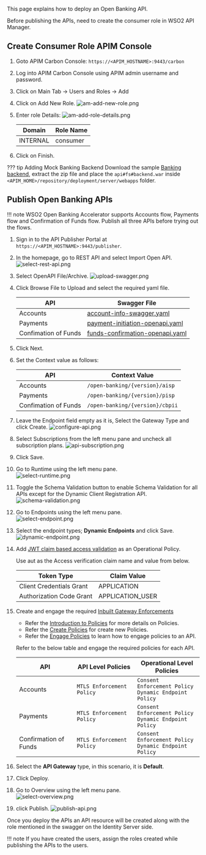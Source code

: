 This page explains how to deploy an Open Banking API.

Before publishing the APIs, need to create the consumer role in WSO2 API Manager. 

## Create Consumer Role APIM Console

1. Goto APIM Carbon Console:  `https://<APIM_HOSTNAME>:9443/carbon`

2. Log into APIM Carbon Console using APIM admin username and password.

3. Click on Main Tab → Users and Roles → Add

4. Click on Add New Role.
    ![am-add-new-role.png](../../assets/img/get-started/quick-start-guide/am-role-creation/am-add-new-role.png)

5. Enter role Details:
    ![am-add-role-details.png](../../assets/img/get-started/quick-start-guide/am-role-creation/am-add-role-details.png)

    | Domain   | Role Name |
    | -------- | --------- |
    | INTERNAL | consumer  |


6. Click on Finish.

??? tip Adding Mock Banking Backend
    Download the sample [Banking backend](../../assets/attachments/backend.zip), extract the zip file and place the `api#fs#backend.war` inside `<APIM_HOME>/repository/deployment/server/webapps` folder.

## Publish Open Banking APIs

!!! note
    WSO2 Open Banking Accelerator supports Accounts flow, Payments flow and Confirmation of Funds flow. Publish all three APIs before trying out the flows.

1. Sign in to the API Publisher Portal at `https://<APIM_HOSTNAME>:9443/publisher`. 

2. In the homepage, go to REST API and select Import Open API. 
    ![select-rest-api.png](../../assets/img/get-started/quick-start-guide/deploy-apis/select-rest-api.png)

3. Select OpenAPI File/Archive. 
    ![upload-swagger.png](../../assets/img/get-started/quick-start-guide/deploy-apis/upload-swagger.png)

4. Click Browse File to Upload and select the required yaml file. 
        
    | API | Swagger File |
    | --- | ------------ |
    | Accounts |[account-info-swagger.yaml](https://github.com/wso2/financial-services-accelerator/blob/4.0.0/financial-services-accelerator/accelerators/fs-apim/repository/resources/apis/Accounts/account-info-swagger.yaml) | 
    | Payments |[payment-initiation-openapi.yaml](https://github.com/wso2/financial-services-accelerator/blob/4.0.0/financial-services-accelerator/accelerators/fs-apim/repository/resources/apis/Payments/payment-initiation-openapi.yaml) | 
    | Confimation of Funds |[funds-confirmation-openapi.yaml](https://github.com/wso2/financial-services-accelerator/blob/4.0.0/financial-services-accelerator/accelerators/fs-apim/repository/resources/apis/ConfirmationOfFunds/funds-confirmation-openapi.yaml) | 

5. Click Next.

6. Set the Context value as follows:

    | API | Context Value |
    | --- | ------------- |
    | Accounts | `/open-banking/{version}/aisp` | 
    | Payments | `/open-banking/{version}/pisp` | 
    | Confimation of Funds | `/open-banking/{version}/cbpii` | 

7. Leave the Endpoint field empty as it is, Select the Gateway Type and click Create.
    ![configure-api.png](../../assets/img/get-started/quick-start-guide/deploy-apis/configure-api.png)

8. Select Subscriptions from the left menu pane and uncheck all subscription plans.
    ![api-subscription.png](../../assets/img/get-started/quick-start-guide/deploy-apis/api-subscription.png)

9. Click Save.

10. Go to Runtime using the left menu pane. <br/>
    ![select-runtime.png](../../assets/img/get-started/quick-start-guide/deploy-apis/select-runtime.png)

11. Toggle the Schema Validation button to enable Schema Validation for all APIs except for the Dynamic Client Registration API.
    ![schema-validation.png](../../assets/img/get-started/quick-start-guide/deploy-apis/schema-validation.png)

12. Go to Endpoints using the left menu pane. <br/>
    ![select-endpoint.png](../../assets/img/get-started/quick-start-guide/deploy-apis/select-endpoints.png)

13. Select the endpoint types; **Dynamic Endpoints** and click Save.  
    ![dynamic-endpoint.png](../../assets/img/get-started/quick-start-guide/deploy-apis/dynamic-endpoint.png)

14. Add [JWT claim based access validation](https://apim.docs.wso2.com/en/latest/design/api-policies/regular-gateway-policies/jwt-claim-based-access-validator/) as an Operational Policy.

    Use aut as the Access verification claim name and value from below.

    | Token Type               | Claim Value      |
    | ------------------------ | ---------------  |
    | Client Credentials Grant | APPLICATION      |
    |Authorization Code Grant  | APPLICATION_USER |

15. Create and engage the required [Inbuilt Gateway Enforcements](../../learn/inbuilt-policies.md)
    - Refer the [Introduction to Policies](../../learn/policies.md) for more details on Policies.
    - Refer the [Create Policies](../../learn/create-policies.md) for create new Policies.
    - Refer the [Engage Policies](../../learn/engage-policies.md) to learn how to engage policies to an API.

    Refer to the below table and engage the required policies for each API.

    | API | API Level Policies | Operational Level Policies |
    | --- | ------------------ | -------------------------- |
    | Accounts | `MTLS Enforcement Policy` | `Consent Enforcement Policy` </br> `Dynamic Endpoint Policy` |
    | Payments | `MTLS Enforcement Policy` | `Consent Enforcement Policy` </br> `Dynamic Endpoint Policy` |
    | Confirmation of Funds | `MTLS Enforcement Policy` | `Consent Enforcement Policy` </br> `Dynamic Endpoint Policy` |

16. Select the **API Gateway** type, in this scenario, it is **Default**.

17. Click Deploy.

18. Go to Overview using the left menu pane. <br/>
    ![select-overview.png](../../assets/img/get-started/quick-start-guide/deploy-apis/select-overview.png)

19. click Publish. 
    ![publish-api.png](../../assets/img/get-started/quick-start-guide/deploy-apis/publish-api.png)

Once you deploy the APIs an API resource will be created along with the role mentioned in the swagger on the Identity Server side.

!!! note
    If you have created the users, assign the roles created while publishing the APIs to the users.
